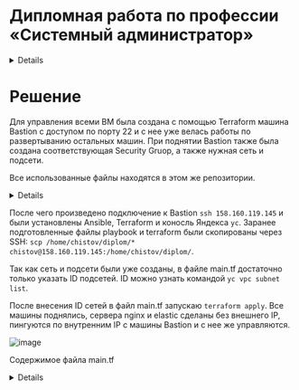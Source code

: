 
#  Дипломная работа по профессии «Системный администратор»

<details> 
   
Содержание
==========
* [Задача](#Задача)
* [Инфраструктура](#Инфраструктура)
    * [Сайт](#Сайт)
    * [Мониторинг](#Мониторинг)
    * [Логи](#Логи)
    * [Сеть](#Сеть)
    * [Резервное копирование](#Резервное-копирование)
    * [Дополнительно](#Дополнительно)
* [Выполнение работы](#Выполнение-работы)
* [Критерии сдачи](#Критерии-сдачи)
* [Как правильно задавать вопросы дипломному руководителю](#Как-правильно-задавать-вопросы-дипломному-руководителю) 

---------

## Задача
Ключевая задача — разработать отказоустойчивую инфраструктуру для сайта, включающую мониторинг, сбор логов и резервное копирование основных данных. Инфраструктура должна размещаться в [Yandex Cloud](https://cloud.yandex.com/) и отвечать минимальным стандартам безопасности: запрещается выкладывать токен от облака в git. Используйте [инструкцию](https://cloud.yandex.ru/docs/tutorials/infrastructure-management/terraform-quickstart#get-credentials).

**Перед началом работы над дипломным заданием изучите [Инструкция по экономии облачных ресурсов](https://github.com/netology-code/devops-materials/blob/master/cloudwork.MD).**

## Инфраструктура
Для развёртки инфраструктуры используйте Terraform и Ansible.  

Не используйте для ansible inventory ip-адреса! Вместо этого используйте fqdn имена виртуальных машин в зоне ".ru-central1.internal". Пример: example.ru-central1.internal  

Важно: используйте по-возможности **минимальные конфигурации ВМ**:2 ядра 20% Intel ice lake, 2-4Гб памяти, 10hdd, прерываемая. 

**Так как прерываемая ВМ проработает не больше 24ч, перед сдачей работы на проверку дипломному руководителю сделайте ваши ВМ постоянно работающими.**

Ознакомьтесь со всеми пунктами из этой секции, не беритесь сразу выполнять задание, не дочитав до конца. Пункты взаимосвязаны и могут влиять друг на друга.

### Сайт
Создайте две ВМ в разных зонах, установите на них сервер nginx, если его там нет. ОС и содержимое ВМ должно быть идентичным, это будут наши веб-сервера.

Используйте набор статичных файлов для сайта. Можно переиспользовать сайт из домашнего задания.

Создайте [Target Group](https://cloud.yandex.com/docs/application-load-balancer/concepts/target-group), включите в неё две созданных ВМ.

Создайте [Backend Group](https://cloud.yandex.com/docs/application-load-balancer/concepts/backend-group), настройте backends на target group, ранее созданную. Настройте healthcheck на корень (/) и порт 80, протокол HTTP.

Создайте [HTTP router](https://cloud.yandex.com/docs/application-load-balancer/concepts/http-router). Путь укажите — /, backend group — созданную ранее.

Создайте [Application load balancer](https://cloud.yandex.com/en/docs/application-load-balancer/) для распределения трафика на веб-сервера, созданные ранее. Укажите HTTP router, созданный ранее, задайте listener тип auto, порт 80.

Протестируйте сайт
`curl -v <публичный IP балансера>:80` 

### Мониторинг
Создайте ВМ, разверните на ней Zabbix. На каждую ВМ установите Zabbix Agent, настройте агенты на отправление метрик в Zabbix. 

Настройте дешборды с отображением метрик, минимальный набор — по принципу USE (Utilization, Saturation, Errors) для CPU, RAM, диски, сеть, http запросов к веб-серверам. Добавьте необходимые tresholds на соответствующие графики.

### Логи
Cоздайте ВМ, разверните на ней Elasticsearch. Установите filebeat в ВМ к веб-серверам, настройте на отправку access.log, error.log nginx в Elasticsearch.

Создайте ВМ, разверните на ней Kibana, сконфигурируйте соединение с Elasticsearch.

### Сеть
Разверните один VPC. Сервера web, Elasticsearch поместите в приватные подсети. Сервера Zabbix, Kibana, application load balancer определите в публичную подсеть.

Настройте [Security Groups](https://cloud.yandex.com/docs/vpc/concepts/security-groups) соответствующих сервисов на входящий трафик только к нужным портам.

Настройте ВМ с публичным адресом, в которой будет открыт только один порт — ssh. Настройте все security groups на разрешение входящего ssh из этой security group. Эта вм будет реализовывать концепцию bastion host. Потом можно будет подключаться по ssh ко всем хостам через этот хост.

### Резервное копирование
Создайте snapshot дисков всех ВМ. Ограничьте время жизни snaphot в неделю. Сами snaphot настройте на ежедневное копирование.

### Дополнительно
Не входит в минимальные требования. 

1. Для Zabbix можно реализовать разделение компонент - frontend, server, database. Frontend отдельной ВМ поместите в публичную подсеть, назначте публичный IP. Server поместите в приватную подсеть, настройте security group на разрешение трафика между frontend и server. Для Database используйте [Yandex Managed Service for PostgreSQL](https://cloud.yandex.com/en-ru/services/managed-postgresql). Разверните кластер из двух нод с автоматическим failover.
2. Вместо конкретных ВМ, которые входят в target group, можно создать [Instance Group](https://cloud.yandex.com/en/docs/compute/concepts/instance-groups/), для которой настройте следующие правила автоматического горизонтального масштабирования: минимальное количество ВМ на зону — 1, максимальный размер группы — 3.
3. В Elasticsearch добавьте мониторинг логов самого себя, Kibana, Zabbix, через filebeat. Можно использовать logstash тоже.
4. Воспользуйтесь Yandex Certificate Manager, выпустите сертификат для сайта, если есть доменное имя. Перенастройте работу балансера на HTTPS, при этом нацелен он будет на HTTP веб-серверов.

## Выполнение работы
На этом этапе вы непосредственно выполняете работу. При этом вы можете консультироваться с руководителем по поводу вопросов, требующих уточнения.

⚠️ В случае недоступности ресурсов Elastic для скачивания рекомендуется разворачивать сервисы с помощью docker контейнеров, основанных на официальных образах.

**Важно**: Ещё можно задавать вопросы по поводу того, как реализовать ту или иную функциональность. И руководитель определяет, правильно вы её реализовали или нет. Любые вопросы, которые не освещены в этом документе, стоит уточнять у руководителя. Если его требования и указания расходятся с указанными в этом документе, то приоритетны требования и указания руководителя.

## Критерии сдачи
1. Инфраструктура отвечает минимальным требованиям, описанным в [Задаче](#Задача).
2. Предоставлен доступ ко всем ресурсам, у которых предполагается веб-страница (сайт, Kibana, Zabbix).
3. Для ресурсов, к которым предоставить доступ проблематично, предоставлены скриншоты, команды, stdout, stderr, подтверждающие работу ресурса.
4. Работа оформлена в отдельном репозитории в GitHub или в [Google Docs](https://docs.google.com/), разрешён доступ по ссылке. 
5. Код размещён в репозитории в GitHub.
6. Работа оформлена так, чтобы были понятны ваши решения и компромиссы. 
7. Если использованы дополнительные репозитории, доступ к ним открыт. 

## Как правильно задавать вопросы дипломному руководителю
Что поможет решить большинство частых проблем:
1. Попробовать найти ответ сначала самостоятельно в интернете или в материалах курса и только после этого спрашивать у дипломного руководителя. Навык поиска ответов пригодится вам в профессиональной деятельности.
2. Если вопросов больше одного, присылайте их в виде нумерованного списка. Так дипломному руководителю будет проще отвечать на каждый из них.
3. При необходимости прикрепите к вопросу скриншоты и стрелочкой покажите, где не получается. Программу для этого можно скачать [здесь](https://app.prntscr.com/ru/).

Что может стать источником проблем:
1. Вопросы вида «Ничего не работает. Не запускается. Всё сломалось». Дипломный руководитель не сможет ответить на такой вопрос без дополнительных уточнений. Цените своё время и время других.
2. Откладывание выполнения дипломной работы на последний момент.
3. Ожидание моментального ответа на свой вопрос. Дипломные руководители — работающие инженеры, которые занимаются, кроме преподавания, своими проектами. Их время ограничено, поэтому постарайтесь задавать правильные вопросы, чтобы получать быстрые ответы :)

</details>

# Решение

Для управления всеми ВМ была создана с помощью Terraform машина Bastion с доступом по порту 22 и с нее уже велась работы по развертыванию остальных машин. При поднятии Bastion также была создана соответствующая Security Gruop, а также нужная сеть и подсети.

Все использованные файлы находятся в этом же репозитории.

<details>
Содержание файла main.tf для Bastuon

 ```
# ----- Провайдер -----
 terraform {
  required_providers {
    yandex = {
      source  = "yandex-cloud/yandex"
    }
  }
}

provider "yandex" {
  token     = "y0..."
  cloud_id  = "b1..."
  folder_id = "b1..."
  zone      = "ru-central1-a"
}

# ----- Настройка сети -----
resource "yandex_vpc_network" "my-network" {
  name = "my-network"
}

# ----- Настройка подсетей -----
resource "yandex_vpc_subnet" "subnet-a" {
  name = "subnet-a"
  zone = "ru-central1-a"
  network_id = yandex_vpc_network.my-network.id
  v4_cidr_blocks = ["192.168.10.0/24"]
}

resource "yandex_vpc_subnet" "subnet-b" {
  name = "subnet-b"
  zone = "ru-central1-b"
  network_id = yandex_vpc_network.my-network.id
  v4_cidr_blocks = ["192.168.20.0/24"]
}

# ----- Группы безопасности -----

#Bastion
resource "yandex_vpc_security_group" "bastion" {
  name        = "bastion"
  description = "Public Group Zabbix"
  network_id  = yandex_vpc_network.my-network.id

  ingress {
    protocol       = "TCP"
    description    = "Connect to Bastion"
    v4_cidr_blocks = ["0.0.0.0/0"]
    port           = 22
  }

  egress {
    protocol       = "ANY"
    description    = "Out connect"
    v4_cidr_blocks = ["0.0.0.0/0"]
  }
}

# ----- Создание ВМ Bastion -----
resource "yandex_compute_instance" "bastion" {
  name = "bastion"
  hostname = "bastion"
  zone = "ru-central1-a"

  resources{
    cores = 2
    core_fraction = 20
    memory = 2
  }

  boot_disk{
    initialize_params {
      image_id = "fd8ecgtorub9r4609man"
      size = 10
    }
  }
  network_interface {
    subnet_id = yandex_vpc_subnet.subnet-a.id
    nat = true
        security_group_ids = [yandex_vpc_security_group.bastion.id]
  }
  metadata = {
    user-data = "${file("./meta.yml")}"
  }
}
```

Содержание файла meta.yml
```
#cloud-config
users:
- name: chistov
  groups: sudo
  shell: /bin/bash
  sudo: ['ALL=(ALL) NOPASSWD:ALL']
  ssh-authorized-keys:
    - ssh-rsa AAAA...
```
   
</details>

После чего произведено подключение к Bastion `ssh 158.160.119.145` и были установлены Ansible, Terraform и коносль Яндекса `yc`. Заранее подготовленные файлы playbook и terraform были скопированы через SSH: `scp /home/chistov/diplom/* chistov@158.160.119.145:/home/chistov/diplom/`.

Так как сеть и подсети были уже созданы, в файле main.tf достаточно только указать ID подсетей. ID можно узнать командой `yc vpc subnet list`.

После внесения ID сетей в файл main.tf запускаю `terraform apply`. Все машины поднялись, сервера nginx и elastic сделаны без внешнего IP, пингуются по внутренним IP с машины Bastion и с нее же управляются.

![image](https://github.com/Ivashka80/Diplom/assets/121082757/ff1cc1b7-64a6-4349-b8bf-ada88d988b80)

Содержимое файла main.tf

<details>
```
# ----- Провайдер -----
 terraform {
  required_providers {
    yandex = {
      source  = "yandex-cloud/yandex"
    }
  }
}

provider "yandex" {
  token     = "y0_A...."
  cloud_id  = "b1g52....."
  folder_id = "b1gvjn...."
  zone      = "ru-central1-a"
}

# ----- Группы безопасности -----
#Nginx
resource "yandex_vpc_security_group" "nginx" {
  name        = "priv-nginx"
  description = "Private Group Nginx"
  network_id  = "enp7nf3q8839m8j71d8b"

  ingress {
    protocol       = "ANY"
    description    = "Rule description 1"
    v4_cidr_blocks = ["192.168.10.0/24"]
  }

  egress {
    protocol       = "ANY"
    description    = "Rule description 2"
    v4_cidr_blocks = ["0.0.0.0/0"]
  }
}

#Elastic
resource "yandex_vpc_security_group" "elastic" {
  name        = "priv-elastic"
  description = "Private Group Elasticsearch"
  network_id  = "enp7nf3q8839m8j71d8b"

  ingress {
    protocol       = "ANY"
    description    = "Rule description 1"
    v4_cidr_blocks = ["192.168.10.0/24"]
    port           = 9200
  }

  ingress {
    protocol       = "ICMP"
    description    = "allow ping"
    v4_cidr_blocks = ["192.168.10.0/24"]
  }

  egress {
    protocol       = "ANY"
    description    = "Rule description 2"
    v4_cidr_blocks = ["0.0.0.0/0"]
  }
}

#Zabbix-server
resource "yandex_vpc_security_group" "zabbix" {
  name        = "pub-zabbix"
  description = "Public Group Zabbix"
  network_id  = "enp7nf3q8839m8j71d8b"

  ingress {
    protocol       = "TCP"
    description    = "Connect to Zabbix-server"
    v4_cidr_blocks = ["0.0.0.0/0"]
  }

   ingress {
    protocol       = "ICMP"
    description    = "allow ping"
    v4_cidr_blocks = ["0.0.0.0/0"]
  }

  egress {
    protocol       = "ANY"
    description    = "Out connect"
    v4_cidr_blocks = ["0.0.0.0/0"]
  }
}

#Kibana
resource "yandex_vpc_security_group" "kibana" {
  name        = "pub-kibana"
  description = "Public Group Kibana"
  network_id  = "enp7nf3q8839m8j71d8b"

  ingress {
    protocol       = "TCP"
    description    = "Connect to Kibana"
    v4_cidr_blocks = ["0.0.0.0/0"]
    port           = 5601
  }

  ingress {
    protocol       = "ICMP"
    description    = "allow ping"
    v4_cidr_blocks = ["0.0.0.0/0"]
  }

  egress {
    protocol       = "ANY"
    description    = "Out connect"
    v4_cidr_blocks = ["0.0.0.0/0"]
  }
}

#L7-balance
resource "yandex_vpc_security_group" "balance" {
  name        = "pub-balance"
  description = "Public Group L7-balance"
  network_id  = "enp7nf3q8839m8j71d8b"

  ingress {
    protocol          = "TCP"
    description       = "Health check"
    predefined_target = "loadbalancer_healthchecks"
  }

  ingress {
    protocol       = "ANY"
    description    = "Connect to Balance"
    v4_cidr_blocks = ["0.0.0.0/0"]
    port           = 80
  }

  ingress {
    protocol       = "ICMP"
    description    = "allow ping"
    v4_cidr_blocks = ["0.0.0.0/0"]
  }

  egress {
    protocol       = "ANY"
    description    = "Out connect"
    v4_cidr_blocks = ["0.0.0.0/0"]
  }
}

# ----- Создание ВМ nginx -----
# 1
resource "yandex_compute_instance" "nginx-1" {
  name = "nginx-1"
  hostname = "nginx-1"
  zone = "ru-central1-a"

  resources{
    cores = 2
    core_fraction = 5
    memory = 1
  }

  boot_disk{
    initialize_params {
      image_id = "fd8ecgtorub9r4609man"
      size = 10
    }
  }
  network_interface {
    subnet_id = "e9buit315eqgh68jtqfl"
    nat = false
    security_group_ids = [yandex_vpc_security_group.nginx.id]
  }
  metadata = {
    user-data = "${file("./meta.yml")}"
  }
}

# 2
resource "yandex_compute_instance" "nginx-2" {
  name = "nginx-2"
  hostname = "nginx-2"
  zone = "ru-central1-b"

  resources{
    cores = 2
    core_fraction = 5
    memory = 1
  }

  boot_disk{
    initialize_params {
      image_id = "fd8ecgtorub9r4609man"
      size = 10
    }
  }
  network_interface {
    subnet_id = "e2lmdre2q39vcu243bqu"
    nat = false
    security_group_ids = [yandex_vpc_security_group.nginx.id]
  }
  metadata = {
    user-data = "${file("./meta.yml")}"
  }
}

# ----- Target Group -----
resource "yandex_alb_target_group" "target-group" {
  name           = "target-group"

  target {
    subnet_id    = "e9buit315eqgh68jtqfl"
    ip_address   = yandex_compute_instance.nginx-1.network_interface.0.ip_address
  }

  target {
    subnet_id    = "e2lmdre2q39vcu243bqu"
    ip_address   = yandex_compute_instance.nginx-2.network_interface.0.ip_address
  }
}


# ----- Backend -----
resource "yandex_alb_backend_group" "backend-group" {
  name                     = "backend-group"

  http_backend {
    name                   = "backend"
    weight                 = 1
    port                   = 80
    target_group_ids       = [yandex_alb_target_group.target-group.id]
    load_balancing_config {
      panic_threshold      = 90
    }
    healthcheck {
      timeout              = "10s"
      interval             = "2s"
      healthy_threshold    = 10
      unhealthy_threshold  = 15
      http_healthcheck {
        path               = "/"
      }
    }
  }
}

# ----- HTTP router -----
resource "yandex_alb_http_router" "http-router" {
  name          = "http-router"
  labels        = {
    tf-label    = "tf-label-value"
    empty-label = ""
  }
}

resource "yandex_alb_virtual_host" "my-virtual-host" {
  name                    = "my-virtual-host"
  http_router_id          = yandex_alb_http_router.http-router.id
  route {
    name                  = "my-way"
    http_route {
      http_route_action {
        backend_group_id  = yandex_alb_backend_group.backend-group.id
        timeout           = "60s"
      }
    }
  }
}

# ----- L-7 Balance -----
resource "yandex_alb_load_balancer" "my-balancer" {
  name        = "my-balancer"
  network_id  = "enp7nf3q8839m8j71d8b"
  security_group_ids = [yandex_vpc_security_group.balance.id]

  allocation_policy {
    location {
      zone_id   = "ru-central1-a"
      subnet_id = "e9buit315eqgh68jtqfl"
    }
  }

  listener {
    name = "listener"
    endpoint {
      address {
        external_ipv4_address {
        }
      }
      ports = [ 80 ]
    }
    http {
      handler {
        http_router_id = yandex_alb_http_router.http-router.id
      }
    }
  }
}

# ----- VM Zabbix -----

resource "yandex_compute_instance" "zabbix" {
  name = "zabix"
  hostname = "zabbix-server"
  zone = "ru-central1-a"

  resources{
    cores = 2
    core_fraction = 20
    memory = 4
  }

  boot_disk{
    initialize_params {
      image_id = "fd8ecgtorub9r4609man"
      size = 10
    }
  }
  network_interface {
    subnet_id = "e9buit315eqgh68jtqfl"
    nat = true
        security_group_ids = [yandex_vpc_security_group.zabbix.id]
  }
  metadata = {
    user-data = "${file("./meta.yml")}"
  }
}

# ----- VM Elastic -----

resource "yandex_compute_instance" "elastic" {
  name = "elastic"
  hostname = "elastic"
  zone = "ru-central1-a"

  resources{
    cores = 2
    core_fraction = 20
    memory = 4
  }

  boot_disk{
    initialize_params {
      image_id = "fd8ecgtorub9r4609man"
      size = 10
    }
  }
  network_interface {
    subnet_id = "e9buit315eqgh68jtqfl"
    nat = false
        security_group_ids = [yandex_vpc_security_group.elastic.id]
  }
  metadata = {
    user-data = "${file("./meta.yml")}"
  }
}

# ----- Kibana -----
resource "yandex_compute_instance" "kibana" {
  name = "kibana"
  hostname = "kibana"
  zone = "ru-central1-a"

  resources{
    cores = 2
    core_fraction = 20
    memory = 6
  }

  boot_disk{
    initialize_params {
      image_id = "fd8ecgtorub9r4609man"
      size = 10
    }
  }
  network_interface {
    subnet_id = "e9buit315eqgh68jtqfl"
    nat = true
        security_group_ids = [yandex_vpc_security_group.kibana.id]
  }
  metadata = {
    user-data = "${file("./meta.yml")}"
  }
}

```
</details>




